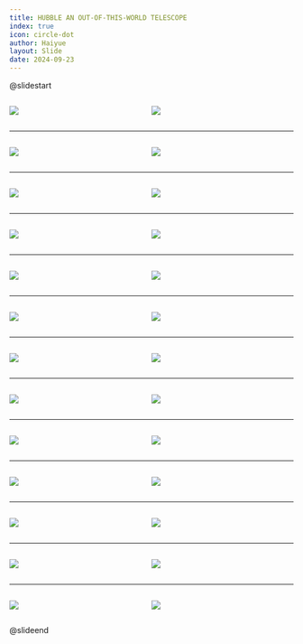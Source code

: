 ```yaml
---
title: HUBBLE AN OUT-OF-THIS-WORLD TELESCOPE
index: true
icon: circle-dot
author: Haiyue
layout: Slide
date: 2024-09-23
---
```

 
@slidestart

<div style="display:flex">
<div style="flex:1">

![](/reading/english/Level-U/HUBBLE%20AN%20OUT-OF-THIS-WORLD%20TELESCOPE/001.webp)
</div>
<div style="flex:1">

![](/reading/english/Level-U/HUBBLE%20AN%20OUT-OF-THIS-WORLD%20TELESCOPE/002.webp)
</div>
</div>

---

<div style="display:flex">
<div style="flex:1">

![](/reading/english/Level-U/HUBBLE%20AN%20OUT-OF-THIS-WORLD%20TELESCOPE/003.webp)
</div>
<div style="flex:1">

![](/reading/english/Level-U/HUBBLE%20AN%20OUT-OF-THIS-WORLD%20TELESCOPE/004.webp)
</div>
</div>

---

<div style="display:flex">
<div style="flex:1">

![](/reading/english/Level-U/HUBBLE%20AN%20OUT-OF-THIS-WORLD%20TELESCOPE/005.webp)
</div>
<div style="flex:1">

![](/reading/english/Level-U/HUBBLE%20AN%20OUT-OF-THIS-WORLD%20TELESCOPE/006.webp)
</div>
</div>

---

<div style="display:flex">
<div style="flex:1">

![](/reading/english/Level-U/HUBBLE%20AN%20OUT-OF-THIS-WORLD%20TELESCOPE/007.webp)
</div>
<div style="flex:1">

![](/reading/english/Level-U/HUBBLE%20AN%20OUT-OF-THIS-WORLD%20TELESCOPE/008.webp)
</div>
</div>

---

<div style="display:flex">
<div style="flex:1">

![](/reading/english/Level-U/HUBBLE%20AN%20OUT-OF-THIS-WORLD%20TELESCOPE/009.webp)
</div>
<div style="flex:1">

![](/reading/english/Level-U/HUBBLE%20AN%20OUT-OF-THIS-WORLD%20TELESCOPE/010.webp)
</div>
</div>

---

<div style="display:flex">
<div style="flex:1">

![](/reading/english/Level-U/HUBBLE%20AN%20OUT-OF-THIS-WORLD%20TELESCOPE/011.webp)
</div>
<div style="flex:1">

![](/reading/english/Level-U/HUBBLE%20AN%20OUT-OF-THIS-WORLD%20TELESCOPE/012.webp)
</div>
</div>

---

<div style="display:flex">
<div style="flex:1">

![](/reading/english/Level-U/HUBBLE%20AN%20OUT-OF-THIS-WORLD%20TELESCOPE/013.webp)
</div>
<div style="flex:1">

![](/reading/english/Level-U/HUBBLE%20AN%20OUT-OF-THIS-WORLD%20TELESCOPE/014.webp)
</div>
</div>

---

<div style="display:flex">
<div style="flex:1">

![](/reading/english/Level-U/HUBBLE%20AN%20OUT-OF-THIS-WORLD%20TELESCOPE/015.webp)
</div>
<div style="flex:1">

![](/reading/english/Level-U/HUBBLE%20AN%20OUT-OF-THIS-WORLD%20TELESCOPE/016.webp)
</div>
</div>

---

<div style="display:flex">
<div style="flex:1">

![](/reading/english/Level-U/HUBBLE%20AN%20OUT-OF-THIS-WORLD%20TELESCOPE/017.webp)
</div>
<div style="flex:1">

![](/reading/english/Level-U/HUBBLE%20AN%20OUT-OF-THIS-WORLD%20TELESCOPE/018.webp)
</div>
</div>

---

<div style="display:flex">
<div style="flex:1">

![](/reading/english/Level-U/HUBBLE%20AN%20OUT-OF-THIS-WORLD%20TELESCOPE/019.webp)
</div>
<div style="flex:1">

![](/reading/english/Level-U/HUBBLE%20AN%20OUT-OF-THIS-WORLD%20TELESCOPE/020.webp)
</div>
</div>

---

<div style="display:flex">
<div style="flex:1">

![](/reading/english/Level-U/HUBBLE%20AN%20OUT-OF-THIS-WORLD%20TELESCOPE/021.webp)
</div>
<div style="flex:1">

![](/reading/english/Level-U/HUBBLE%20AN%20OUT-OF-THIS-WORLD%20TELESCOPE/022.webp)
</div>
</div>

---

<div style="display:flex">
<div style="flex:1">

![](/reading/english/Level-U/HUBBLE%20AN%20OUT-OF-THIS-WORLD%20TELESCOPE/023.webp)
</div>
<div style="flex:1">

![](/reading/english/Level-U/HUBBLE%20AN%20OUT-OF-THIS-WORLD%20TELESCOPE/024.webp)
</div>
</div>

---

<div style="display:flex">
<div style="flex:1">

![](/reading/english/Level-U/HUBBLE%20AN%20OUT-OF-THIS-WORLD%20TELESCOPE/025.webp)
</div>
<div style="flex:1">

![](/reading/english/Level-U/HUBBLE%20AN%20OUT-OF-THIS-WORLD%20TELESCOPE/026.webp)
</div>
</div>

@slideend